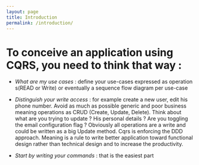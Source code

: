 ```yaml
---
layout: page
title: Introduction
permalink: /introduction/
---
```

# To conceive an application using CQRS, you need to think that way :

*  *What are my use cases* : define your use-cases expressed as operation s(READ or Write) or eventually a sequence flow diagram per use-case
  
*  *Distinguish your write access* : for example create a new user, edit his phone number. Avoid as much as possible generic and poor business meaning operations as CRUD (Create, Update, Delete). Think about what are you trying to update ? His personal details ? Are you toggling the email configuration flag ? Obviously all operations are a write and could be written as a big Update method. Cqrs is enforcing the DDD approach. Meaning is a rule to write better application toward functional design rather than technical design and to increase the productivity.
  
*  *Start by writing your commands* : that is the easiest part

